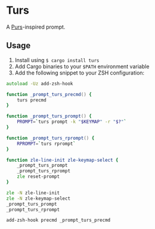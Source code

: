 # Turs

A [Purs](https://github.com/xcambar/purs)-inspired prompt.

## Usage

1. Install using `$ cargo install turs`
1. Add Cargo binaries to your `$PATH` environment variable
1. Add the following snippet to your ZSH configuration:

```zsh
autoload -Uz add-zsh-hook

function _prompt_turs_precmd() {
	turs precmd
}

function _prompt_turs_prompt() {
	PROMPT=`turs prompt -k "$KEYMAP" -r "$?"`
}

function _prompt_turs_rprompt() {
	RPROMPT=`turs rprompt`
}

function zle-line-init zle-keymap-select {
	_prompt_turs_prompt
	_prompt_turs_rprompt
	zle reset-prompt
}

zle -N zle-line-init
zle -N zle-keymap-select
_prompt_turs_prompt
_prompt_turs_rprompt

add-zsh-hook precmd _prompt_turs_precmd
```
